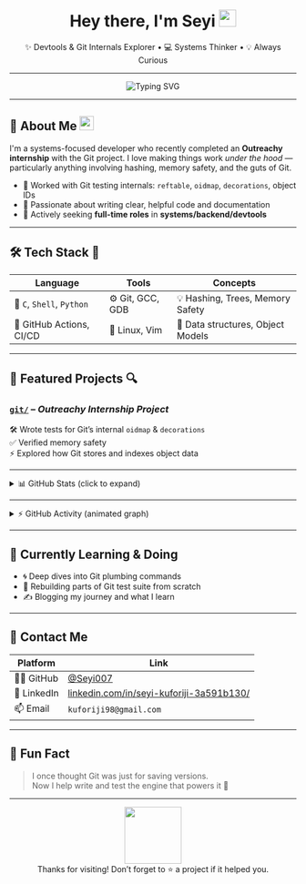 <h1 align="center">Hey there, I'm Seyi <img src="https://em-content.zobj.net/source/microsoft-teams/363/waving-hand_1f44b.png" width="30px"/></h1>
<p align="center">✨ Devtools & Git Internals Explorer • 💻 Systems Thinker • 💡 Always Curious</p>

---

<p align="center">
  <img src="https://readme-typing-svg.herokuapp.com?font=Fira+Code&duration=3000&pause=1000&color=00F7FF&center=true&vCenter=true&multiline=true&width=600&height=80&lines=Welcome+to+my+GitHub+profile!;Open+Source+is+magic+%F0%9F%94%A5;Let%27s+build+cool+things+with+Git+%E2%9A%99%EF%B8%8F" alt="Typing SVG" />
</p>

---

## 🚀 About Me <img src="https://media.giphy.com/media/hvRJCLFzcasrR4ia7z/giphy.gif" width="25px"/>

I'm a systems-focused developer who recently completed an **Outreachy internship** with the Git project. I love making things work *under the hood* — particularly anything involving hashing, memory safety, and the guts of Git.

- 🔧 Worked with Git testing internals: `reftable`, `oidmap`, `decorations`, object IDs
- 💬 Passionate about writing clear, helpful code and documentation
- 🎯 Actively seeking **full-time roles** in **systems/backend/devtools**

---

## 🛠️ Tech Stack 🧰

| Language | Tools | Concepts |
|----------|-------|----------|
| 🧱 `C`, `Shell`, `Python` | ⚙️ Git, GCC, GDB | 💡 Hashing, Trees, Memory Safety |
| 🧪 GitHub Actions, CI/CD | 🐧 Linux, Vim | 🧠 Data structures, Object Models |

---

## 📂 Featured Projects 🔍

### [`git/`](https://github.com/Seyi007/git) – *Outreachy Internship Project*
🛠️ Wrote tests for Git’s internal `oidmap` & `decorations`  
✅ Verified memory safety  
⚡ Explored how Git stores and indexes object data

---

<details>
<summary>📊 GitHub Stats (click to expand)</summary>

<p align="center">
  <img src="https://github-readme-stats.vercel.app/api?username=Seyi007&show_icons=true&theme=github_dark" width="48%" />
  <img src="https://github-readme-stats.vercel.app/api/top-langs/?username=Seyi007&layout=compact&theme=github_dark" width="48%" />
</p>

</details>

---

<details>
<summary>⚡ GitHub Activity (animated graph)</summary>

<p align="center">
  <img src="https://github-readme-activity-graph.vercel.app/graph?username=Seyi007&theme=react-dark" />
</p>

</details>

---

## 🌱 Currently Learning & Doing

- 🌀 Deep dives into Git plumbing commands
- 🔁 Rebuilding parts of Git test suite from scratch
- ✍️ Blogging my journey and what I learn

---

## 💬 Contact Me

| Platform | Link |
|---------|------|
| 🧑‍💻 GitHub | [@Seyi007](https://github.com/Seyi007) |
| 💼 LinkedIn | [linkedin.com/in/seyi-kuforiji-3a591b130/](https://www.linkedin.com/in/seyi-kuforiji-3a591b130/)
| 📫 Email | `kuforiji98@gmail.com`

---

## 🎉 Fun Fact

> I once thought Git was just for saving versions.  
> Now I help write and test the engine that powers it 💪

---

<p align="center">
  <img src="https://media.giphy.com/media/l3vQX8FtQkoU9Q8rm/giphy.gif" width="100px" />
  <br>
  Thanks for visiting! Don’t forget to ⭐️ a project if it helped you.
</p>
